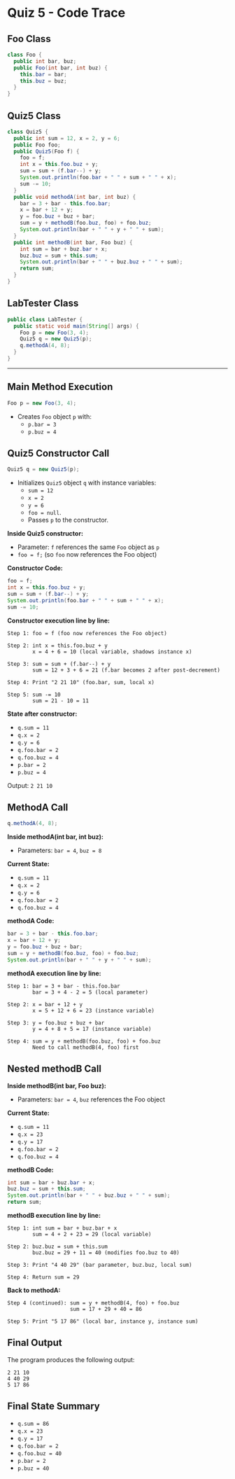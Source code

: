 # Quiz 5 - Code Trace

## Foo Class

```java
class Foo {
  public int bar, buz;
  public Foo(int bar, int buz) {
    this.bar = bar;
    this.buz = buz;
  }
}
```

## Quiz5 Class

```java
class Quiz5 {
  public int sum = 12, x = 2, y = 6;
  public Foo foo;
  public Quiz5(Foo f) {
    foo = f;
    int x = this.foo.buz + y;
    sum = sum + (f.bar--) + y;
    System.out.println(foo.bar + " " + sum + " " + x);
    sum -= 10;
  }
  public void methodA(int bar, int buz) {
    bar = 3 + bar - this.foo.bar;
    x = bar + 12 + y;
    y = foo.buz + buz + bar;
    sum = y + methodB(foo.buz, foo) + foo.buz;
    System.out.println(bar + " " + y + " " + sum);
  }
  public int methodB(int bar, Foo buz) {
    int sum = bar + buz.bar + x;
    buz.buz = sum + this.sum;
    System.out.println(bar + " " + buz.buz + " " + sum);
    return sum;
  }
}
```

## LabTester Class

```java
public class LabTester {
  public static void main(String[] args) {
    Foo p = new Foo(3, 4);
    Quiz5 q = new Quiz5(p);
    q.methodA(4, 8);
  }
}
```


---
## **Main Method Execution**

```java
Foo p = new Foo(3, 4);
```
- Creates `Foo` object `p` with:
  - `p.bar = 3`
  - `p.buz = 4`

## Quiz5 Constructor Call
```java
Quiz5 q = new Quiz5(p);
```

- Initializes `Quiz5` object `q` with instance variables:
  - `sum = 12`
  - `x = 2`
  - `y = 6`
  - `foo = null`.
  - Passes `p` to the constructor.

**Inside Quiz5 constructor:**
- Parameter: `f` references the same `Foo` object as `p`
- `foo = f;` (so `foo` now references the Foo object)


**Constructor Code:**
```java
foo = f;
int x = this.foo.buz + y;
sum = sum + (f.bar--) + y;
System.out.println(foo.bar + " " + sum + " " + x);
sum -= 10;
```

**Constructor execution line by line:**

```
Step 1: foo = f (foo now references the Foo object)

Step 2: int x = this.foo.buz + y
        x = 4 + 6 = 10 (local variable, shadows instance x)

Step 3: sum = sum + (f.bar--) + y
        sum = 12 + 3 + 6 = 21 (f.bar becomes 2 after post-decrement)

Step 4: Print "2 21 10" (foo.bar, sum, local x)

Step 5: sum -= 10
        sum = 21 - 10 = 11
```

**State after constructor:**
- `q.sum = 11`
- `q.x = 2`
- `q.y = 6`
- `q.foo.bar = 2`
- `q.foo.buz = 4`
- `p.bar = 2`
- `p.buz = 4`

Output: `2 21 10`

## **MethodA Call**
```java
q.methodA(4, 8);
```

**Inside methodA(int bar, int buz):**
- Parameters: `bar = 4`, `buz = 8`

**Current State:**
- `q.sum = 11`
- `q.x = 2`
- `q.y = 6`
- `q.foo.bar = 2`
- `q.foo.buz = 4`


**methodA Code:**
```java
bar = 3 + bar - this.foo.bar;
x = bar + 12 + y;
y = foo.buz + buz + bar;
sum = y + methodB(foo.buz, foo) + foo.buz;
System.out.println(bar + " " + y + " " + sum);
```

**methodA execution line by line:**

```
Step 1: bar = 3 + bar - this.foo.bar
        bar = 3 + 4 - 2 = 5 (local parameter)

Step 2: x = bar + 12 + y
        x = 5 + 12 + 6 = 23 (instance variable)

Step 3: y = foo.buz + buz + bar
        y = 4 + 8 + 5 = 17 (instance variable)

Step 4: sum = y + methodB(foo.buz, foo) + foo.buz
        Need to call methodB(4, foo) first
```
## Nested methodB Call
**Inside methodB(int bar, Foo buz):**
- Parameters: `bar = 4`, `buz` references the Foo object

**Current State:**
- `q.sum = 11`
- `q.x = 23`
- `q.y = 17`
- `q.foo.bar = 2`
- `q.foo.buz = 4`

**methodB Code:**
```java
int sum = bar + buz.bar + x;
buz.buz = sum + this.sum;
System.out.println(bar + " " + buz.buz + " " + sum);
return sum;
```

**methodB execution line by line:**

```
Step 1: int sum = bar + buz.bar + x
        sum = 4 + 2 + 23 = 29 (local variable)

Step 2: buz.buz = sum + this.sum
        buz.buz = 29 + 11 = 40 (modifies foo.buz to 40)

Step 3: Print "4 40 29" (bar parameter, buz.buz, local sum)

Step 4: Return sum = 29
```

**Back to methodA:**
```
Step 4 (continued): sum = y + methodB(4, foo) + foo.buz
                    sum = 17 + 29 + 40 = 86

Step 5: Print "5 17 86" (local bar, instance y, instance sum)
```

## Final Output
The program produces the following output:
```
2 21 10
4 40 29
5 17 86
```

## Final State Summary
- `q.sum = 86`
- `q.x = 23`
- `q.y = 17`
- `q.foo.bar = 2`
- `q.foo.buz = 40`
- `p.bar = 2`
- `p.buz = 40`